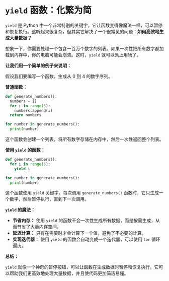 # `yield` 函数：化繁为简

`yield` 是 Python 中一个非常特别的关键字，它让函数变得像魔法一样，可以暂停和恢复执行。这听起来很复杂，但其实它解决了一个很常见的问题：**如何高效地生成大量数据？**

想象一下，你需要处理一个包含一百万个数字的列表。如果一次性把所有数字都加载到内存中，你的电脑可能会崩溃。这时，`yield` 就可以派上用场了。

**让我们用一个简单的例子来说明：**

假设我们要编写一个函数，生成从 0 到 4 的数字序列。

**普通函数：**

```python
def generate_numbers():
  numbers = []
  for i in range(5):
    numbers.append(i)
  return numbers

for number in generate_numbers():
  print(number)
```

这个函数会创建一个列表，将所有数字存储在内存中，然后一次性返回整个列表。

**使用 `yield` 的函数：**

```python
def generate_numbers():
  for i in range(5):
    yield i

for number in generate_numbers():
  print(number)
```

这个函数使用 `yield` 关键字。每次调用 `generate_numbers()` 函数时，它只生成一个数字，然后暂停执行，直到下一次调用。

**`yield` 的魔法：**

* **节省内存：** 使用 `yield` 的函数不会一次性生成所有数据，而是按需生成，从而节省了大量内存空间。
* **延迟计算：** 只有在需要时才会计算下一个值，避免了不必要的计算。
* **实现迭代器：** 使用 `yield` 的函数会自动变成一个迭代器，可以使用 `for` 循环遍历。

**总结：**

`yield` 就像一个神奇的暂停按钮，可以让函数在生成数据时暂停和恢复执行。它可以帮助我们更高效地处理大量数据，并且使代码更加简洁易懂。

